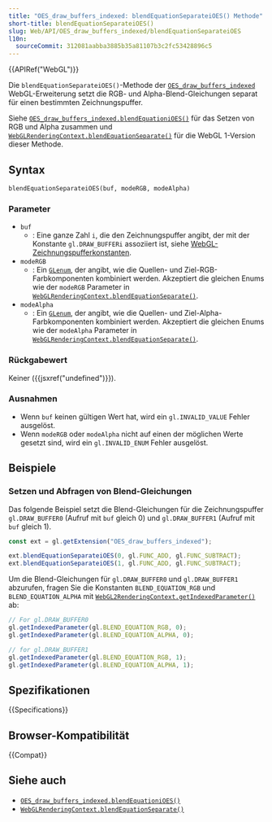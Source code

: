 ```yaml
---
title: "OES_draw_buffers_indexed: blendEquationSeparateiOES() Methode"
short-title: blendEquationSeparateiOES()
slug: Web/API/OES_draw_buffers_indexed/blendEquationSeparateiOES
l10n:
  sourceCommit: 312081aabba3885b35a81107b3c2fc53428896c5
---
```


{{APIRef("WebGL")}}

Die `blendEquationSeparateiOES()`-Methode der [`OES_draw_buffers_indexed`](/de/docs/Web/API/OES_draw_buffers_indexed) WebGL-Erweiterung setzt die RGB- und Alpha-Blend-Gleichungen separat für einen bestimmten Zeichnungspuffer.

Siehe [`OES_draw_buffers_indexed.blendEquationiOES()`](/de/docs/Web/API/OES_draw_buffers_indexed/blendEquationiOES) für das Setzen von RGB und Alpha zusammen und [`WebGLRenderingContext.blendEquationSeparate()`](/de/docs/Web/API/WebGLRenderingContext/blendEquationSeparate) für die WebGL 1-Version dieser Methode.

## Syntax

```js-nolint
blendEquationSeparateiOES(buf, modeRGB, modeAlpha)
```

### Parameter

- `buf`
  - : Eine ganze Zahl `i`, die den Zeichnungspuffer angibt, der mit der Konstante `gl.DRAW_BUFFERi` assoziiert ist, siehe [WebGL-Zeichnungspufferkonstanten](/de/docs/Web/API/WebGL_API/Constants#draw_buffers).
- `modeRGB`
  - : Ein [`GLenum`](/de/docs/Web/API/WebGL_API/Types), der angibt, wie die Quellen- und Ziel-RGB-Farbkomponenten kombiniert werden. Akzeptiert die gleichen Enums wie der `modeRGB` Parameter in [`WebGLRenderingContext.blendEquationSeparate()`](/de/docs/Web/API/WebGLRenderingContext/blendEquationSeparate).
- `modeAlpha`
  - : Ein [`GLenum`](/de/docs/Web/API/WebGL_API/Types), der angibt, wie die Quellen- und Ziel-Alpha-Farbkomponenten kombiniert werden. Akzeptiert die gleichen Enums wie der `modeAlpha` Parameter in [`WebGLRenderingContext.blendEquationSeparate()`](/de/docs/Web/API/WebGLRenderingContext/blendEquationSeparate).

### Rückgabewert

Keiner ({{jsxref("undefined")}}).

### Ausnahmen

- Wenn `buf` keinen gültigen Wert hat, wird ein `gl.INVALID_VALUE` Fehler ausgelöst.
- Wenn `modeRGB` oder `modeAlpha` nicht auf einen der möglichen Werte gesetzt sind, wird ein `gl.INVALID_ENUM` Fehler ausgelöst.

## Beispiele

### Setzen und Abfragen von Blend-Gleichungen

Das folgende Beispiel setzt die Blend-Gleichungen für die Zeichnungspuffer `gl.DRAW_BUFFER0` (Aufruf mit `buf` gleich 0) und `gl.DRAW_BUFFER1` (Aufruf mit `buf` gleich 1).

```js
const ext = gl.getExtension("OES_draw_buffers_indexed");

ext.blendEquationSeparateiOES(0, gl.FUNC_ADD, gl.FUNC_SUBTRACT);
ext.blendEquationSeparateiOES(1, gl.FUNC_ADD, gl.FUNC_SUBTRACT);
```

Um die Blend-Gleichungen für `gl.DRAW_BUFFER0` und `gl.DRAW_BUFFER1` abzurufen, fragen Sie die Konstanten `BLEND_EQUATION_RGB` und `BLEND_EQUATION_ALPHA` mit [`WebGL2RenderingContext.getIndexedParameter()`](/de/docs/Web/API/WebGL2RenderingContext/getIndexedParameter) ab:

```js
// For gl.DRAW_BUFFER0
gl.getIndexedParameter(gl.BLEND_EQUATION_RGB, 0);
gl.getIndexedParameter(gl.BLEND_EQUATION_ALPHA, 0);

// for gl.DRAW_BUFFER1
gl.getIndexedParameter(gl.BLEND_EQUATION_RGB, 1);
gl.getIndexedParameter(gl.BLEND_EQUATION_ALPHA, 1);
```

## Spezifikationen

{{Specifications}}

## Browser-Kompatibilität

{{Compat}}

## Siehe auch

- [`OES_draw_buffers_indexed.blendEquationiOES()`](/de/docs/Web/API/OES_draw_buffers_indexed/blendEquationiOES)
- [`WebGLRenderingContext.blendEquationSeparate()`](/de/docs/Web/API/WebGLRenderingContext/blendEquationSeparate)
